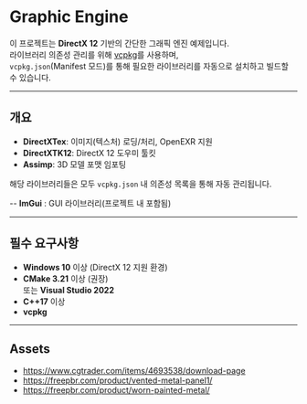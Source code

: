 # Graphic Engine

이 프로젝트는 **DirectX 12** 기반의 간단한 그래픽 엔진 예제입니다.  
라이브러리 의존성 관리를 위해 [vcpkg](https://github.com/microsoft/vcpkg)를 사용하며,  
`vcpkg.json`(Manifest 모드)를 통해 필요한 라이브러리를 자동으로 설치하고 빌드할 수 있습니다.

---

## 개요

- **DirectXTex**: 이미지(텍스처) 로딩/처리, OpenEXR 지원
- **DirectXTK12**: DirectX 12 도우미 툴킷
- **Assimp**: 3D 모델 포맷 임포팅

해당 라이브러리들은 모두 `vcpkg.json` 내 의존성 목록을 통해 자동 관리됩니다.

-- **ImGui** : GUI 라이브러리(프로젝트 내 포함됨)

---

## 필수 요구사항

- **Windows 10** 이상 (DirectX 12 지원 환경)
- **CMake 3.21** 이상 (권장)  
  또는 **Visual Studio 2022**
- **C++17** 이상
- **vcpkg** 

---

## Assets

- https://www.cgtrader.com/items/4693538/download-page
- https://freepbr.com/product/vented-metal-panel1/
- https://freepbr.com/product/worn-painted-metal/